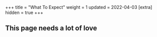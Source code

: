 +++
title = "What To Expect"
weight = 1
updated = 2022-04-03
[extra]
hidden = true
+++

## This page needs a lot of love

